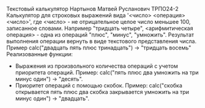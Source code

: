 Текстовый калькулятор
Нартынов Матвей Русланович ТРПО24-2
Калькулятор для строковых выражений вида '<число> <операция> <число>', где <число> - не отрицательное целое число меньшее 100, записанное словами.
Например "тридцать четыре", <арифмитическая операция> - одна из операций "плюс", "минус", "умножить". 
Результат выполнения операции вернуть в виде текстового представления числа. Пример calc("двадцать пять плюс тринадцать") -> "тридцать восемь"
Реализованные функции:
- Выражения из произвольного количества операций с учетом приоритета операций. Пример: calc("пять плюс два умножить на три минус один") -> "десять".
- Приоритет операций с помощью скобок. Пример: calc("скобка открывается пять плюс два скобка закрывается умножить на три минус один") -> "двадцать". 
